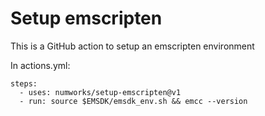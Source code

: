 # Setup emscripten

This is a GitHub action to setup an emscripten environment

In actions.yml:

```
steps:
  - uses: numworks/setup-emscripten@v1
  - run: source $EMSDK/emsdk_env.sh && emcc --version
```
